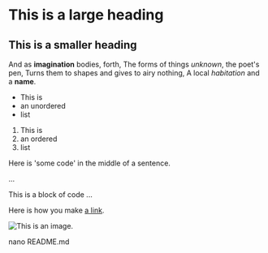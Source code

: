 # This is a large heading 


## This is a smaller heading 

And as **imagination** bodies, forth,
The forms of things *unknown*, the poet's pen,
Turns them to shapes and gives to airy nothing,
A local *habitation* and a **name**.

- This is 
- an unordered
- list

1. This is 
2. an ordered
3. list

Here is 'some code' in the middle of a sentence.

...

This is 
a block 
of code 
...

Here is how you make [a link](https://www.wikipedia.org/).

![This is an image.](https://github.com/yihui/xarigan/releases/download/v0.0.2/karl-moustache.jp)

nano README.md
